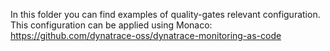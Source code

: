 In this folder you can find examples of quality-gates relevant configuration.
This configuration can be applied using Monaco: https://github.com/dynatrace-oss/dynatrace-monitoring-as-code